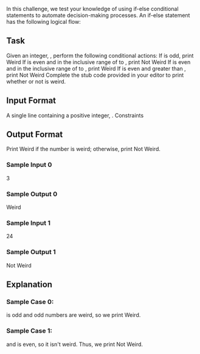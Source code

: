 In this challenge, we test your knowledge of using if-else conditional statements to automate decision-making processes. An if-else statement has the following logical flow:

## Task
Given an integer, , perform the following conditional actions:
If  is odd, print Weird
If  is even and in the inclusive range of  to , print Not Weird
If  is even and in the inclusive range of  to , print Weird
If  is even and greater than , print Not Weird
Complete the stub code provided in your editor to print whether or not  is weird.

## Input Format
A single line containing a positive integer, .
Constraints

## Output Format
Print Weird if the number is weird; otherwise, print Not Weird.
### Sample Input 0
3
### Sample Output 0
Weird
### Sample Input 1
24
### Sample Output 1
Not Weird

## Explanation
### Sample Case 0: 
 is odd and odd numbers are weird, so we print Weird.
### Sample Case 1: 
 and  is even, so it isn't weird. Thus, we print Not Weird.
